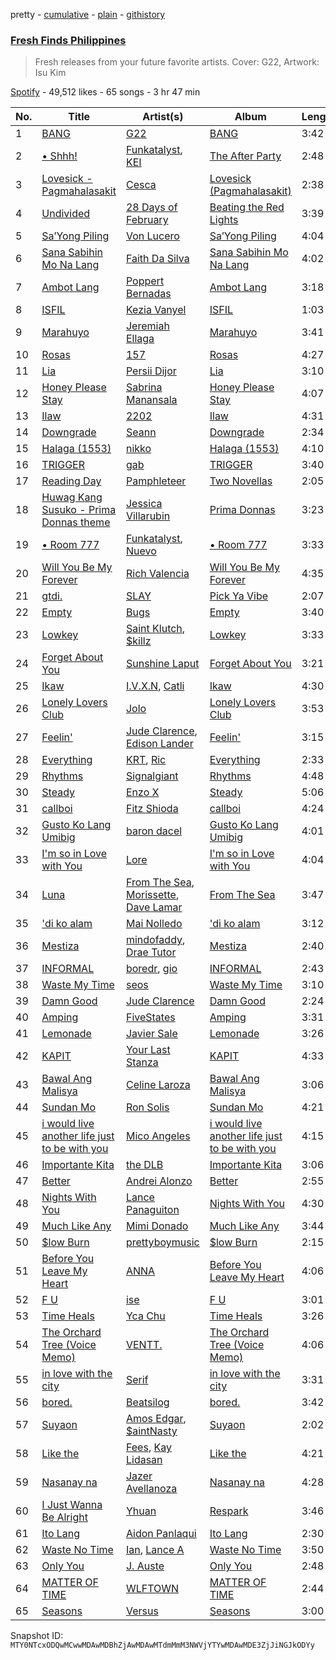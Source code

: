 pretty - [cumulative](/playlists/cumulative/37i9dQZF1DXd41OiKoLJY1.md) - [plain](/playlists/plain/37i9dQZF1DXd41OiKoLJY1) - [githistory](https://github.githistory.xyz/mackorone/spotify-playlist-archive/blob/main/playlists/plain/37i9dQZF1DXd41OiKoLJY1)

### [Fresh Finds Philippines](https://open.spotify.com/playlist/37i9dQZF1DXd41OiKoLJY1)

> Fresh releases from your future favorite artists\. Cover: G22, Artwork: Isu Kim

[Spotify](https://open.spotify.com/user/spotify) - 49,512 likes - 65 songs - 3 hr 47 min

| No. | Title | Artist(s) | Album | Length |
|---|---|---|---|---|
| 1 | [BANG](https://open.spotify.com/track/7fpM0yEqXzIUwUTPIYAkT7) | [G22](https://open.spotify.com/artist/4DsCOCoIUvUKVDDY8OW3lU) | [BANG](https://open.spotify.com/album/2LMtd1kV7sobFRQkgExSob) | 3:42 |
| 2 | [• Shhh!](https://open.spotify.com/track/59msYJNSQHYXRxFsH5gox8) | [Funkatalyst](https://open.spotify.com/artist/3motMD9zVELUjNfwizA3yk), [KEI](https://open.spotify.com/artist/3dQTI4S0Ruu7G4Rd5R0XYV) | [The After Party](https://open.spotify.com/album/6S27kpRgqRTUqBpV0Qvhcz) | 2:48 |
| 3 | [Lovesick \- Pagmahalasakit](https://open.spotify.com/track/0Cgp9qgoNaOBMBMKB7NE3T) | [Cesca](https://open.spotify.com/artist/1Zt2D33ZveDAuJdFD2Ef10) | [Lovesick \(Pagmahalasakit\)](https://open.spotify.com/album/1mniOsYnCDXvtsyQWYFOTi) | 2:38 |
| 4 | [Undivided](https://open.spotify.com/track/42KHT9mAPLbctqebSMct2v) | [28 Days of February](https://open.spotify.com/artist/1785dDfSIA0uGua88WTNpF) | [Beating the Red Lights](https://open.spotify.com/album/5xIXKsh95jZbqPQLNuZ7eq) | 3:39 |
| 5 | [Sa’Yong Piling](https://open.spotify.com/track/46sQZkM5vKrpkOtHTGaA2I) | [Von Lucero](https://open.spotify.com/artist/4F87JbbPHYAjW97YGRbSQF) | [Sa’Yong Piling](https://open.spotify.com/album/2UJGV6O0mNpmmrtaDSq2sR) | 4:04 |
| 6 | [Sana Sabihin Mo Na Lang](https://open.spotify.com/track/6X4NrjGypjU86DpAZwljK2) | [Faith Da Silva](https://open.spotify.com/artist/0DUY8k2YCvbFxRq4l0EKBO) | [Sana Sabihin Mo Na Lang](https://open.spotify.com/album/0v1sYZDUt98UJIQ2avFfNN) | 4:02 |
| 7 | [Ambot Lang](https://open.spotify.com/track/3F6LJUl1SlUdEckoC0g9z1) | [Poppert Bernadas](https://open.spotify.com/artist/6R9MgvtKnpQwMsBMGBr6Hl) | [Ambot Lang](https://open.spotify.com/album/1dc1q8edFGYfzvVgThLmeZ) | 3:18 |
| 8 | [ISFIL](https://open.spotify.com/track/6mKXtkDtxCnr0WfHL29bfy) | [Kezia Vanyel](https://open.spotify.com/artist/7xSspTZQjqeHJFbhIFQDWZ) | [ISFIL](https://open.spotify.com/album/4nJxaydCPn29t0f4KfB6BH) | 1:03 |
| 9 | [Marahuyo](https://open.spotify.com/track/0Mq4bwlJi2oFTLpIwbFIQ2) | [Jeremiah Ellaga](https://open.spotify.com/artist/0zH0VRggznE2vwaL6OLm2i) | [Marahuyo](https://open.spotify.com/album/6ZcO1oThwT8LGq7Szi13AN) | 3:41 |
| 10 | [Rosas](https://open.spotify.com/track/6IYiOv0NKP6xxVPwdTIWXR) | [157](https://open.spotify.com/artist/6PNmbg0JGERC4758Q1cl37) | [Rosas](https://open.spotify.com/album/32fSn5fl89wg7WDDdzU8h9) | 4:27 |
| 11 | [Lia](https://open.spotify.com/track/7d2drbGf972RBdYfgkpdy5) | [Persii Dijor](https://open.spotify.com/artist/4o19E9lVTAB2PJafVLsorO) | [Lia](https://open.spotify.com/album/5XwBLmExD09sEE4h7nyYdp) | 3:10 |
| 12 | [Honey Please Stay](https://open.spotify.com/track/6TMDSRjjJrV5mA2biEfn7p) | [Sabrina Manansala](https://open.spotify.com/artist/2EBpxFrHcvzXocMRvId45i) | [Honey Please Stay](https://open.spotify.com/album/7hcyK1kzD4XEmbbYrwIoqZ) | 4:07 |
| 13 | [Ilaw](https://open.spotify.com/track/2hMipxHjeODqO8Ackt3o2V) | [2202](https://open.spotify.com/artist/1Nxfmdq6CCMgUCb4oLnpQh) | [Ilaw](https://open.spotify.com/album/6H2OSPe5bo2918JOfRlngv) | 4:31 |
| 14 | [Downgrade](https://open.spotify.com/track/5BMKkMLTwOK8aR3vGFbrtK) | [Seann](https://open.spotify.com/artist/6XhthTIap2KElvJdGRMh7K) | [Downgrade](https://open.spotify.com/album/7elptn3IHllqgGhQXSVNHJ) | 2:34 |
| 15 | [Halaga \(1553\)](https://open.spotify.com/track/5NLuEozQdasSn9Pu5PnW4r) | [nikko](https://open.spotify.com/artist/4iTGD1IiSfm4z0PPeULqnK) | [Halaga \(1553\)](https://open.spotify.com/album/2w5GmPK4SpI0hiMCoa1ypv) | 4:10 |
| 16 | [TRIGGER](https://open.spotify.com/track/4plTi2YE7bXoOyGj19SF9z) | [gab](https://open.spotify.com/artist/4tLANANLwM1pBnb7csmCSc) | [TRIGGER](https://open.spotify.com/album/6U21dN332TxG8eEOCynbc7) | 3:40 |
| 17 | [Reading Day](https://open.spotify.com/track/0qcw7dZKwnvWZycNIr8A3z) | [Pamphleteer](https://open.spotify.com/artist/51tDDA4AfBA8LdQYhemni6) | [Two Novellas](https://open.spotify.com/album/7pH3wt2lH3QlUxPauoOLnA) | 2:05 |
| 18 | [Huwag Kang Susuko \- Prima Donnas theme](https://open.spotify.com/track/6dBIsHRdWMHEuJwWBXT236) | [Jessica Villarubin](https://open.spotify.com/artist/7KD9wB4r4U7PhQn7FNmvXF) | [Prima Donnas](https://open.spotify.com/album/5KqmpqjaSVNntPMHZY5j5j) | 3:23 |
| 19 | [• Room 777](https://open.spotify.com/track/2Z33XMLR5RvlL4ulxxfFCb) | [Funkatalyst](https://open.spotify.com/artist/3motMD9zVELUjNfwizA3yk), [Nuevo](https://open.spotify.com/artist/7odaSqnw2i4Mo4HPOmLVhb) | [• Room 777](https://open.spotify.com/album/7yHkXxgo1I8T20xDMvvPRC) | 3:33 |
| 20 | [Will You Be My Forever](https://open.spotify.com/track/6UyTfNTj9C0g4s3iM6tqJA) | [Rich Valencia](https://open.spotify.com/artist/3ZnXiCDFRGeq3izc01zLHk) | [Will You Be My Forever](https://open.spotify.com/album/4YhYWioHB5q285aQHEW9JP) | 4:35 |
| 21 | [gtdi.](https://open.spotify.com/track/56QPeaCEdE0JhB8ErUHb0W) | [SLAY](https://open.spotify.com/artist/13MPBo5r9NlimN7vWZBnaF) | [Pick Ya Vibe](https://open.spotify.com/album/0NsXEDBYoNltzjjRWUZkIn) | 2:07 |
| 22 | [Empty](https://open.spotify.com/track/4MiiXgGEw6i3FjnrDgmDbC) | [Bugs](https://open.spotify.com/artist/6G9MlqHkHJ1PaDShA2ZiAN) | [Empty](https://open.spotify.com/album/58aQNBju6TwX1M4zeFMe5p) | 3:40 |
| 23 | [Lowkey](https://open.spotify.com/track/1SEUmH7bezwvZC8eLlNLe7) | [Saint Klutch](https://open.spotify.com/artist/4O5M5erNF5cqbhGJmsuDDj), [$killz](https://open.spotify.com/artist/2ulYvQZc4T5VIBg0eUYyAJ) | [Lowkey](https://open.spotify.com/album/1IGFTAG4jQq5zjU9fS7CX0) | 3:33 |
| 24 | [Forget About You](https://open.spotify.com/track/0tlBOMHdKqqoCppc2bKRoY) | [Sunshine Laput](https://open.spotify.com/artist/0yWy82qmLM3FybLtjSiOC5) | [Forget About You](https://open.spotify.com/album/6qrTsFqPoioJaHWi3A9LPd) | 3:21 |
| 25 | [Ikaw](https://open.spotify.com/track/201F6gelPapdSoUm3kHY8S) | [I.V.X.N](https://open.spotify.com/artist/2OCTaDYhI6ZqXmplfXdtmw), [Catli](https://open.spotify.com/artist/37ciheU907UZqulRh8vhhJ) | [Ikaw](https://open.spotify.com/album/2cyCCF6EhYGgnlObAJGg7y) | 4:30 |
| 26 | [Lonely Lovers Club](https://open.spotify.com/track/41f4fa0Tj9EqXVzMIyvQ1D) | [Jolo](https://open.spotify.com/artist/3SFgMq0IoflT4LZhYsI4hj) | [Lonely Lovers Club](https://open.spotify.com/album/23nNIpuRfqsGMSHm9xriJD) | 3:53 |
| 27 | [Feelin'](https://open.spotify.com/track/67kL7dEFAL6kxhsCZe6wPW) | [Jude Clarence](https://open.spotify.com/artist/5nSZoxGGJh9ckvokSXPjc2), [Edison Lander](https://open.spotify.com/artist/6EAZXro6I386rsiQ2eCzGj) | [Feelin'](https://open.spotify.com/album/57OxdsGukaP6bnx3oKaJIv) | 3:15 |
| 28 | [Everything](https://open.spotify.com/track/6CMm84EhAwHwloz6dAi7wO) | [KRT](https://open.spotify.com/artist/5VZjChYDtaSkKRkXpymYHF), [Ric](https://open.spotify.com/artist/2bO0YGDJ1fW8XEg6Vzcxm2) | [Everything](https://open.spotify.com/album/2fGdfWaaeclkWCawdUYlsR) | 2:33 |
| 29 | [Rhythms](https://open.spotify.com/track/32CwzxEmCEK3bTxOyxHK9t) | [Signalgiant](https://open.spotify.com/artist/44Nu5YNDuInA3q27ilTQwC) | [Rhythms](https://open.spotify.com/album/5mJtK2Lqfrt46phaeA1JNM) | 4:48 |
| 30 | [Steady](https://open.spotify.com/track/1CtA1TS674y9uc2srbQnyj) | [Enzo X](https://open.spotify.com/artist/1rQ5MdB7IWpptF0XWyl4NO) | [Steady](https://open.spotify.com/album/6siRdYtpNuLsdEn2AV8VH5) | 5:06 |
| 31 | [callboi](https://open.spotify.com/track/1Ktu8ewVsfUStGLD8qbAZI) | [Fitz Shioda](https://open.spotify.com/artist/5C2w1OkTeKl8BLSwHI68dj) | [callboi](https://open.spotify.com/album/2wUxZugddWPsvVhkGRnkVh) | 4:24 |
| 32 | [Gusto Ko Lang Umibig](https://open.spotify.com/track/2VdUNClL6ddgKHKff9uK6f) | [baron dacel](https://open.spotify.com/artist/4Pw9NYy5bwi3xg8VHKF0Qs) | [Gusto Ko Lang Umibig](https://open.spotify.com/album/3GXgS90uWUHD7eyOEYBsI7) | 4:01 |
| 33 | [I'm so in Love with You](https://open.spotify.com/track/4A6Wup6zfnxAQCKRpcL2nV) | [Lore](https://open.spotify.com/artist/60jmkHNDXxsRh4BbBBRydk) | [I'm so in Love with You](https://open.spotify.com/album/6TyuMqzvCLQQY0ZeI8gzCh) | 4:04 |
| 34 | [Luna](https://open.spotify.com/track/0RSVWDuassbABQo2qqqYiI) | [From The Sea](https://open.spotify.com/artist/2wWMwIE0QFcnj4JDwYo5A5), [Morissette](https://open.spotify.com/artist/62WbvkXqQGvXQvw74GU3kQ), [Dave Lamar](https://open.spotify.com/artist/1AH17j7Zox4KSR0FldL8M6) | [From The Sea](https://open.spotify.com/album/2SEG5KY1qzrRb89ODOSDmy) | 3:47 |
| 35 | ['di ko alam](https://open.spotify.com/track/3XbVGx3bBme0HBvrAb9xXt) | [Mai Nolledo](https://open.spotify.com/artist/7Lybjq2UvU57zZe62LHl2B) | ['di ko alam](https://open.spotify.com/album/5POhyaWdQ6kGLLhmSgY8qs) | 3:12 |
| 36 | [Mestiza](https://open.spotify.com/track/40y1kq5Q1FlpKzx4ThbRxh) | [mindofaddy](https://open.spotify.com/artist/6HkQwYaX8YVhnfufJDvXfw), [Drae Tutor](https://open.spotify.com/artist/3ZsOt9KwtGeRzXdatiJQjR) | [Mestiza](https://open.spotify.com/album/5eH5GEIjTgzEjU4FT0mdqW) | 2:40 |
| 37 | [INFORMAL](https://open.spotify.com/track/3CeVJsE2VRMGds0ZI9AyDD) | [boredr](https://open.spotify.com/artist/04F0UpZLrWzmLu12KIavZJ), [gio](https://open.spotify.com/artist/7cRlM81fbHdZ3oq7Z70i7X) | [INFORMAL](https://open.spotify.com/album/61Oqz1nhny0j2IrX79JOXb) | 2:43 |
| 38 | [Waste My Time](https://open.spotify.com/track/4IwBSWqSZyykdR33ZvRFr2) | [seos](https://open.spotify.com/artist/3ARcA6vRUflFo0cG4qgrKW) | [Waste My Time](https://open.spotify.com/album/6rFa3Il7FjcfJHFSpuK7sj) | 3:10 |
| 39 | [Damn Good](https://open.spotify.com/track/6PnHLDkaZ6bSViLwctZP1e) | [Jude Clarence](https://open.spotify.com/artist/5nSZoxGGJh9ckvokSXPjc2) | [Damn Good](https://open.spotify.com/album/7flby3nDo1WWowvTC40hVh) | 2:24 |
| 40 | [Amping](https://open.spotify.com/track/2JTQEl3bqAobCyV5PWVJV3) | [FiveStates](https://open.spotify.com/artist/76ZJzx5b26rLUxoq1Yq31w) | [Amping](https://open.spotify.com/album/66dkSWWPibXHqjra1hpeCa) | 3:31 |
| 41 | [Lemonade](https://open.spotify.com/track/3bFm32KBgR7yuqH4w2Qz1p) | [Javier Sale](https://open.spotify.com/artist/0bJ0Cr7lha1Yq6jbtS4hDo) | [Lemonade](https://open.spotify.com/album/2Mko7W4gMcTgg5ZVkcltI0) | 3:26 |
| 42 | [KAPIT](https://open.spotify.com/track/75tc9X7ci8BXWIovx4nUph) | [Your Last Stanza](https://open.spotify.com/artist/0ggtM5AULqBvlWuEnu565l) | [KAPIT](https://open.spotify.com/album/2hLRdjqogO9ZTElg7xyPWm) | 4:33 |
| 43 | [Bawal Ang Malisya](https://open.spotify.com/track/31Ox4uUKvZ6UthsV2tpkNi) | [Celine Laroza](https://open.spotify.com/artist/0qzPP9jEPlte12vBbIK02n) | [Bawal Ang Malisya](https://open.spotify.com/album/6k3BBW0gIbLeMYbwGQK9vl) | 3:06 |
| 44 | [Sundan Mo](https://open.spotify.com/track/6qtrU4lXnkPy5FMa0hJNMF) | [Ron Solis](https://open.spotify.com/artist/4HLI3KEW4Oj6y2wFnZeBdV) | [Sundan Mo](https://open.spotify.com/album/59f2dmejJWWPlB9LbMOmxR) | 4:21 |
| 45 | [i would live another life just to be with you](https://open.spotify.com/track/2wQTraf1EQtlzVs7x9Siz2) | [Mico Angeles](https://open.spotify.com/artist/5YJV7cBxSMIt3HpqXzxYD5) | [i would live another life just to be with you](https://open.spotify.com/album/37RChP1p22z8CeO6ImOxKM) | 4:15 |
| 46 | [Importante Kita](https://open.spotify.com/track/6olrSzaWlbetgzsp9m4a9T) | [the DLB](https://open.spotify.com/artist/6rZG76BHXLE9nnCgIJWcNo) | [Importante Kita](https://open.spotify.com/album/5fFM7yIhNC6SRorh8vq9yD) | 3:06 |
| 47 | [Better](https://open.spotify.com/track/7HCMLyaJydj5BRf1j0rQ1K) | [Andrei Alonzo](https://open.spotify.com/artist/0My4CTG8B8GFWsSwoWAjau) | [Better](https://open.spotify.com/album/5J22N6BEOS3LR0pm0bxZ83) | 2:55 |
| 48 | [Nights With You](https://open.spotify.com/track/6Cl3R8YOQo2gSXIPMBsdAs) | [Lance Panaguiton](https://open.spotify.com/artist/07mIgkwmP4ECPEBEoCzaQQ) | [Nights With You](https://open.spotify.com/album/2j7LIpsC5RMyUFvOuf6b72) | 4:30 |
| 49 | [Much Like Any](https://open.spotify.com/track/5dnqdBN9E8jNFH7IKEpHEU) | [Mimi Donado](https://open.spotify.com/artist/5LEvN6umswMlIK7ChUCRl6) | [Much Like Any](https://open.spotify.com/album/5qPbZCz3TCo7kcbwxvqXy1) | 3:44 |
| 50 | [$low Burn](https://open.spotify.com/track/32WSgYvov1hhAWb0tHOvSN) | [prettyboymusic](https://open.spotify.com/artist/20JBPDB7nAsicTpU1ArdC6) | [$low Burn](https://open.spotify.com/album/1DBbSjNUqeyPWcr1LeQq0I) | 2:15 |
| 51 | [Before You Leave My Heart](https://open.spotify.com/track/4SGJXiT5oEXsLCusmpS849) | [ANNA](https://open.spotify.com/artist/0kdRq6M9xM5QIw0NIfyEHN) | [Before You Leave My Heart](https://open.spotify.com/album/0eEAS5alAozUiNulHgx5bm) | 4:06 |
| 52 | [F U](https://open.spotify.com/track/5RU0z4eOXYR76fPpHBwCEK) | [ise](https://open.spotify.com/artist/6BIzoSKP2dHDQj9r5X9RjV) | [F U](https://open.spotify.com/album/7osZEu80iqISZxgUCUGw8w) | 3:01 |
| 53 | [Time Heals](https://open.spotify.com/track/5VQEhp2WjKotdPL1vL1omg) | [Yca Chu](https://open.spotify.com/artist/1mBAgoI3FV1AJresmbyNnK) | [Time Heals](https://open.spotify.com/album/6XxVMZ7MrpLUbvdEbJDnXe) | 3:26 |
| 54 | [The Orchard Tree \(Voice Memo\)](https://open.spotify.com/track/0tsa13Pm3HhXhiWgnspGVH) | [VENTT.](https://open.spotify.com/artist/3hj3jyvxEW3Xd8c3iTUNZP) | [The Orchard Tree \(Voice Memo\)](https://open.spotify.com/album/5w8Hj7xf4J3kdsIwuDbQLB) | 4:06 |
| 55 | [in love with the city](https://open.spotify.com/track/5UsOLMPeAKi0Fbgzj4gqC0) | [Serif](https://open.spotify.com/artist/0HEonjJEXyvmEYH7yvcZo1) | [in love with the city](https://open.spotify.com/album/6TiFqnah7vUVpg2tlBlW9r) | 3:31 |
| 56 | [bored.](https://open.spotify.com/track/4sGjqrd8BII3KoS9fB8TAl) | [Beatsilog](https://open.spotify.com/artist/6TZouLjmWgL00bVKZcxUM6) | [bored.](https://open.spotify.com/album/38DShZ2neHNkCopeUtr7a8) | 3:42 |
| 57 | [Suyaon](https://open.spotify.com/track/0BbjrdoPtbKn9Gd1SE8PMo) | [Amos Edgar](https://open.spotify.com/artist/79NvTawzQj4dQu6ilInMkH), [$aintNasty](https://open.spotify.com/artist/6Itqd2zKbJA5CR1SjparKY) | [Suyaon](https://open.spotify.com/album/3HAjYl2ebvCUIv2zWKLcft) | 2:02 |
| 58 | [Like the](https://open.spotify.com/track/6knWUYSymKNuQNpPob2GHg) | [Fees](https://open.spotify.com/artist/4wyqratVfNe2M4iayQIDvk), [Kay Lidasan](https://open.spotify.com/artist/1cTpBAEdluZvSaTSgkt1hX) | [Like the](https://open.spotify.com/album/0mZAtUaOp7H6I2iYjFuoJk) | 4:21 |
| 59 | [Nasanay na](https://open.spotify.com/track/2Oz57aHbrcmM7aGVx1NgHy) | [Jazer Avellanoza](https://open.spotify.com/artist/41OnIaCVXF4VgKVueO5FMN) | [Nasanay na](https://open.spotify.com/album/7LQaKrnQkrrB2FmVvjXUzM) | 4:28 |
| 60 | [I Just Wanna Be Alright](https://open.spotify.com/track/4M0XbikasZcceSnMs3YQT7) | [Yhuan](https://open.spotify.com/artist/7CVEQQmlnj9MBPADgs2dzq) | [Respark](https://open.spotify.com/album/1FRbeGOjIjWw1fVbRcj0W5) | 3:46 |
| 61 | [Ito Lang](https://open.spotify.com/track/70XKo2DmRpsWjyj5TyNibp) | [Aidon Panlaqui](https://open.spotify.com/artist/0ejmq5vo6rqWWWpdPjp31u) | [Ito Lang](https://open.spotify.com/album/1XluBNt9H8CNu76dKvSi5F) | 2:30 |
| 62 | [Waste No Time](https://open.spotify.com/track/5sPXkyzV6D3KSE1OFgpiGV) | [Ian](https://open.spotify.com/artist/0cGEajsmUu72utDiZfM9lY), [Lance A](https://open.spotify.com/artist/0fdCjtR1V4tSbkShNAXeNq) | [Waste No Time](https://open.spotify.com/album/7fX2rMy6DfR5QsXoGsRqQP) | 3:50 |
| 63 | [Only You](https://open.spotify.com/track/70jTWy5Ji0gZOFGesZ6ruH) | [J\. Auste](https://open.spotify.com/artist/0jp35QSUB7nbth0BGvLIYi) | [Only You](https://open.spotify.com/album/2DB7LuLyz8f8Gl0BtHeI1v) | 2:48 |
| 64 | [MATTER OF TIME](https://open.spotify.com/track/5VDvv1yDvM9cS4DTu7NlkF) | [WLFTOWN](https://open.spotify.com/artist/65PIGJ98oayXEVcBnzZg9M) | [MATTER OF TIME](https://open.spotify.com/album/5h1hl0C2r5SDYmFmwOAaXQ) | 2:44 |
| 65 | [Seasons](https://open.spotify.com/track/5GksdjFfW5kOvnZjoemvhn) | [Versus](https://open.spotify.com/artist/4y9OUwvKFJqN6HEJACgaFi) | [Seasons](https://open.spotify.com/album/6Yq2FjFDi7NaBci9PD6xk1) | 3:00 |

Snapshot ID: `MTY0NTcxODQwMCwwMDAwMDBhZjAwMDAwMTdmMmM3NWVjYTYwMDAwMDE3ZjJiNGJkODYy`